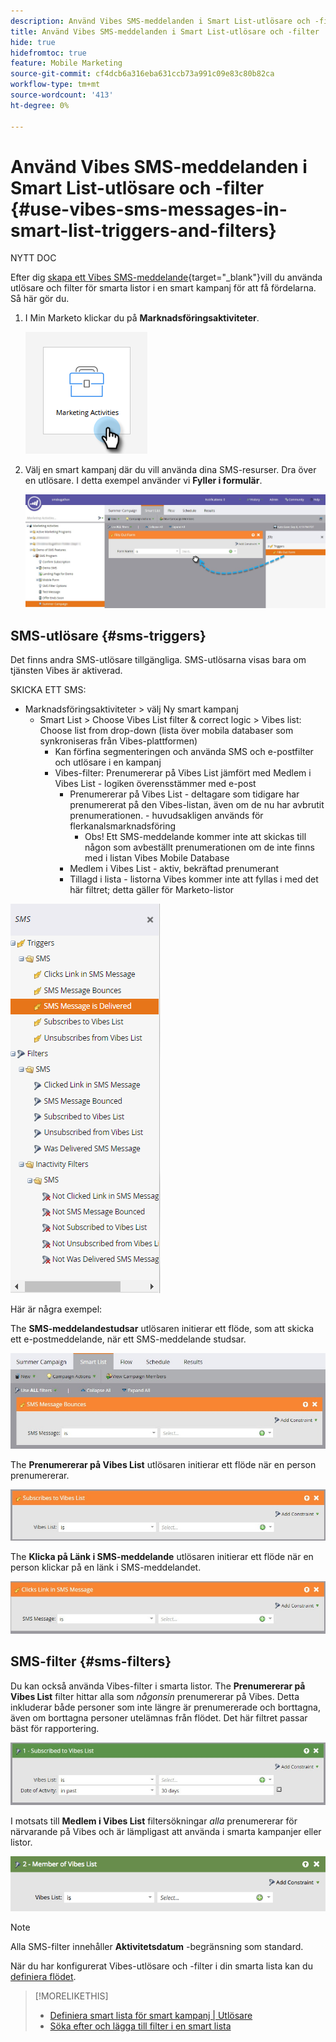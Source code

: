 ```yaml
---
description: Använd Vibes SMS-meddelanden i Smart List-utlösare och -filter - Marketo Docs - Produktdokumentation
title: Använd Vibes SMS-meddelanden i Smart List-utlösare och -filter
hide: true
hidefromtoc: true
feature: Mobile Marketing
source-git-commit: cf4dcb6a316eba631ccb73a991c09e83c80b82ca
workflow-type: tm+mt
source-wordcount: '413'
ht-degree: 0%

---
```


# Använd Vibes SMS-meddelanden i Smart List-utlösare och -filter {#use-vibes-sms-messages-in-smart-list-triggers-and-filters}

NYTT DOC

Efter dig [skapa ett Vibes SMS-meddelande](/help/marketo/product-docs/mobile-marketing/vibes-sms-messages/create-a-vibes-sms-message.md){target="_blank"}vill du använda utlösare och filter för smarta listor i en smart kampanj för att få fördelarna. Så här gör du.

1. I Min Marketo klickar du på **Marknadsföringsaktiviteter**.

   ![](assets/use-vibes-sms-messages-in-smart-list-triggers-and-filters-1.png)

1. Välj en smart kampanj där du vill använda dina SMS-resurser. Dra över en utlösare. I detta exempel använder vi **Fyller i formulär**.

   ![](assets/fills-out-form-pull-over.jpg)

## SMS-utlösare {#sms-triggers}

Det finns andra SMS-utlösare tillgängliga. SMS-utlösarna visas bara om tjänsten Vibes är aktiverad.

SKICKA ETT SMS:

* Marknadsföringsaktiviteter > välj Ny smart kampanj
   * Smart List > Choose Vibes List filter &amp; correct logic > Vibes list: Choose list from drop-down (lista över mobila databaser som synkroniseras från Vibes-plattformen)
      * Kan förfina segmenteringen och använda SMS och e-postfilter och utlösare i en kampanj
      * Vibes-filter: Prenumererar på Vibes List jämfört med Medlem i Vibes List - logiken överensstämmer med e-post
         * Prenumererar på Vibes List - deltagare som tidigare har prenumererat på den Vibes-listan, även om de nu har avbrutit prenumerationen.  - huvudsakligen används för flerkanalsmarknadsföring
            * Obs! Ett SMS-meddelande kommer inte att skickas till någon som avbeställt prenumerationen om de inte finns med i listan Vibes Mobile Database
         * Medlem i Vibes List - aktiv, bekräftad prenumerant
         * Tillagd i lista - listorna Vibes kommer inte att fyllas i med det här filtret; detta gäller för Marketo-listor

![](assets/new-sms-search2.png)

Här är några exempel:

The **SMS-meddelandestudsar** utlösaren initierar ett flöde, som att skicka ett e-postmeddelande, när ett SMS-meddelande studsar.

![](assets/sms-message-bounces-real.jpg)

The **Prenumererar på Vibes List** utlösaren initierar ett flöde när en person prenumererar.

![](assets/subscribes-to-vibes-list-real.jpg)

The **Klicka på Länk i SMS-meddelande** utlösaren initierar ett flöde när en person klickar på en länk i SMS-meddelandet.

![](assets/clicks-link-in-sms-message.jpg)

## SMS-filter {#sms-filters}

Du kan också använda Vibes-filter i smarta listor. The **Prenumererar på Vibes List** filter hittar alla som *någonsin* prenumererar på Vibes. Detta inkluderar både personer som inte längre är prenumererade och borttagna, även om borttagna personer utelämnas från flödet. Det här filtret passar bäst för rapportering.

![](assets/subscribed-to-vibes-list-filter-real.jpg)

I motsats till **Medlem i Vibes List** filtersökningar _alla_ prenumererar för närvarande på Vibes och är lämpligast att använda i smarta kampanjer eller listor.

![](assets/image001.png)

>[!NOTE]
>
>Alla SMS-filter innehåller **Aktivitetsdatum** -begränsning som standard.

När du har konfigurerat Vibes-utlösare och -filter i din smarta lista kan du [definiera flödet](/help/marketo/product-docs/mobile-marketing/vibes-sms-messages/add-a-flow-step-for-sms.md).

>[!MORELIKETHIS]
>
>* [Definiera smart lista för smart kampanj | Utlösare](/help/marketo/product-docs/core-marketo-concepts/smart-campaigns/creating-a-smart-campaign/define-smart-list-for-smart-campaign-trigger.md)
>* [Söka efter och lägga till filter i en smart lista](/help/marketo/product-docs/core-marketo-concepts/smart-lists-and-static-lists/creating-a-smart-list/find-and-add-filters-to-a-smart-list.md)
